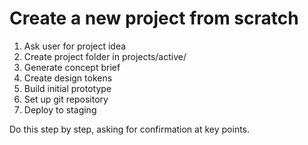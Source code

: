 # Create a new project from scratch

1. Ask user for project idea
2. Create project folder in projects/active/
3. Generate concept brief
4. Create design tokens
5. Build initial prototype
6. Set up git repository
7. Deploy to staging

Do this step by step, asking for confirmation at key points.